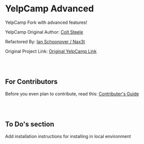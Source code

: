 # YelpCamp Advanced
YelpCamp Fork with advanced features!

YelpCamp Original Author: [Colt Steele](https://github.com/Colt)

Refactored By: [Ian Schoonover / Nax3t](https://github.com/nax3t)

Original Project Link: [Original YelpCamp Link](https://github.com/nax3t/yelp-camp-refactored)

<br><br>
## For Contributors
Before you even plan to contribute, read this: [Contributer's Guide](https://github.com/primeninja/yelp-camp-advanced/blob/master/readme.md)

<br><br>
## To Do's section
Add installation instructions for installing in local environment

